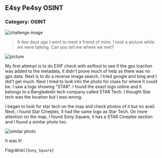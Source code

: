 ## E4sy Pe4sy OSINT
### Category: OSINT

![challenge image](https://i.imgur.com/bd4USGN.png)

> A few days ago I went to meet a friend of mine. I took a picture while we were talking. Can you tell me where we met?

![picture](https://i.imgur.com/efFdGE6.jpg)

My first attempt is to do EXIF check with exiftool to see if the gps loaction was added to the metadata, it didn't prove much of help as there was no gps data. Next is to do a reverse image search, I tried google and bing and I did't get much. Next I tried to look into the photo for clues for where it could be. I saw a logo showing "STAR". I found the exact logo online and it belongs to a Bangladeshi tech company called STAR Tech. I thought Star tech was the location but I was wrong.

I began to look for star tech on the map and check photos of it but no avail. Next, i found Star Cineplex, it had the same logo as Star Tech. On more attention on the map, I found Sony Square, it has a STAR Cineplex section and I found a similar photo too.

![similar photo](https://i.imgur.com/wAefV3w.png)

It was it!

Flag:`BDSEC{Sony_Square}`
